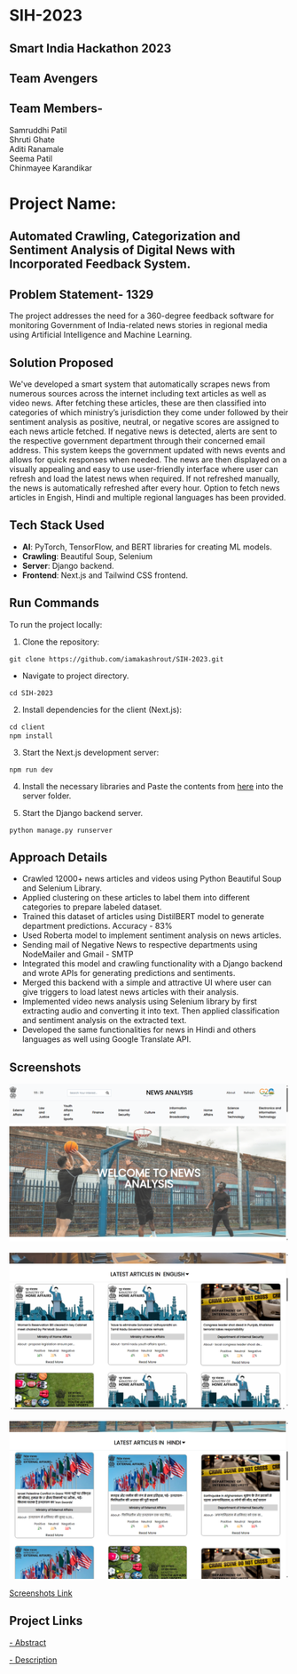 # SIH-2023
## Smart India Hackathon 2023 
## Team Avengers 
## Team Members- 
Samruddhi Patil <br>
Shruti Ghate<br>
Aditi Ranamale<br>
Seema Patil<br>
Chinmayee Karandikar<br>

# Project Name: 
## Automated Crawling, Categorization and Sentiment Analysis of Digital News with Incorporated Feedback System. 

## Problem Statement- 1329
The project addresses the need for a 360-degree feedback software for monitoring Government of India-related news stories in regional media using Artificial Intelligence and Machine Learning.

## Solution Proposed
We've developed a smart system that automatically scrapes news from numerous sources across the internet including text articles as well as video news. After fetching these articles, these are then classified into categories of which ministry’s jurisdiction they come under followed by their sentiment analysis as positive, neutral, or negative scores are assigned to each news article fetched. If negative news is detected, alerts are sent to the respective government department through their concerned email address. This system keeps the government updated with news events and allows for quick responses when needed. The news are then displayed on a visually appealing and easy to use user-friendly interface where user can refresh and load the latest news when required. If not refreshed manually, the news is automatically refreshed after every hour. Option to fetch news articles in Engish, Hindi and multiple regional languages has been provided.


## Tech Stack Used
- **AI**: PyTorch, TensorFlow, and BERT libraries for creating ML models.
- **Crawling**: Beautiful Soup, Selenium
- **Server**: Django backend.
- **Frontend**: Next.js and Tailwind CSS frontend.

## Run Commands
To run the project locally:

1. Clone the repository:

```terminal
git clone https://github.com/iamakashrout/SIH-2023.git
```
- Navigate to project directory.
```terminal
cd SIH-2023
```

2. Install dependencies for the client (Next.js):

```terminal
cd client
npm install
```


3. Start the Next.js development server:

```terminal
npm run dev
```

4. Install the necessary libraries and Paste the contents from [here](https://drive.google.com/drive/folders/1ow2Xq4amZnBRtGIQUN-cP-VXTFRaT6ox?usp=sharing) into the server folder. 

5. Start the Django backend server.

```terminal
python manage.py runserver
 ```

## Approach Details
- Crawled 12000+ news articles and videos using Python Beautiful Soup and Selenium Library.<br>
- Applied clustering on these articles to label them into different categories to prepare labeled dataset.<br>
- Trained this dataset of articles using DistilBERT model to generate department predictions. Accuracy - 83%<br>
- Used Roberta model to implement sentiment analysis on news articles.<br>
- Sending mail of Negative News to respective departments using NodeMailer and Gmail - SMTP<br>
- Integrated this model and crawling functionality with a Django backend and wrote APIs for generating predictions and sentiments.<br>
- Merged this backend with a simple and attractive UI where user can give triggers to load latest news articles with their analysis.<br>
- Implemented video news analysis using Selenium library by first extracting audio and converting it into text. Then applied classification and sentiment analysis on the extracted text. <br>
- Developed the same functionalities for news in Hindi and others languages as well using Google Translate API. <br>


## Screenshots
![Frontend](Frontend_A.png) <br>
<br>
![Frontend](Frontend_B.png) <br>
<br>
![Frontend](Frontend_C.png) <br>

[Screenshots Link](https://www.canva.com/design/DAFwxcZCMK8/pz5Z4bYMwfMgdxuzhGVv0g/edit)


## Project Links  

[- Abstract](https://docs.google.com/document/d/16uxjx-_B8r9y3Muj9UF9Te59mdxYftoAy0u3LZxXm_k/edit?usp=sharing)  

[- Description](https://docs.google.com/document/d/1WMexh_AJeoZyrdAbfSyy_lZgD4aRq_PiRC7nJ6Ir4EE/edit?usp=sharing) 





